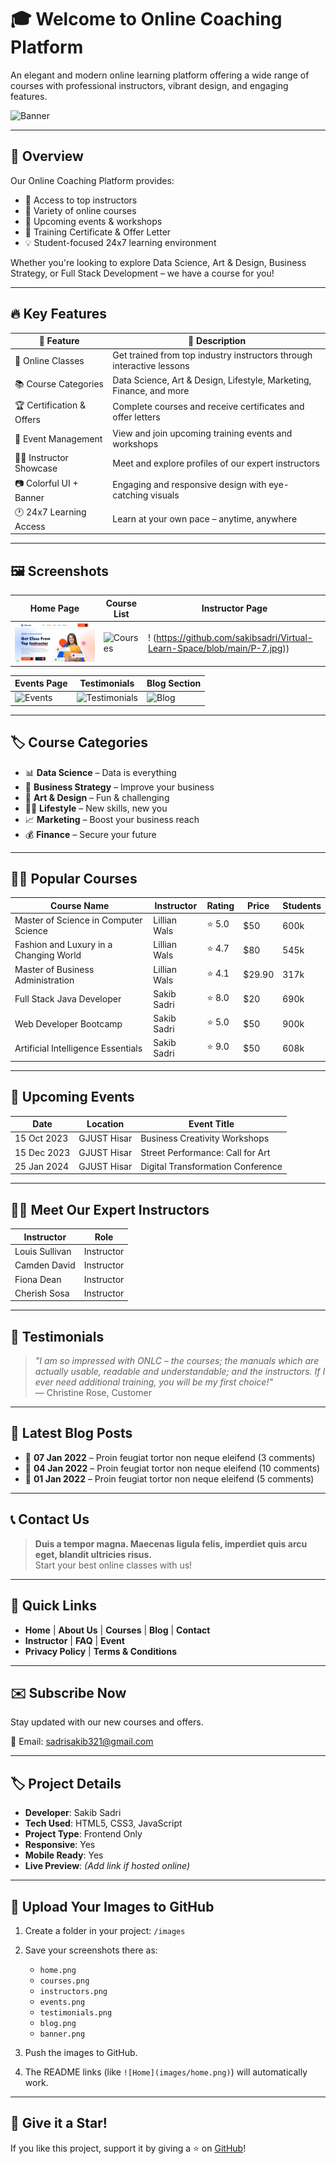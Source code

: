# 🎓 Welcome to Online Coaching Platform

An elegant and modern online learning platform offering a wide range of courses with professional instructors, vibrant design, and engaging features.

![Banner](images/banner.png)

---

## 🌟 Overview

Our Online Coaching Platform provides:

- 🎯 Access to top instructors
- 🧠 Variety of online courses
- 📆 Upcoming events & workshops
- 📜 Training Certificate & Offer Letter
- 💡 Student-focused 24x7 learning environment

Whether you're looking to explore Data Science, Art & Design, Business Strategy, or Full Stack Development – we have a course for you!

---

## 🔥 Key Features

| 🔧 Feature                  | 📝 Description                                                                 |
|----------------------------|------------------------------------------------------------------------------|
| 🎥 Online Classes           | Get trained from top industry instructors through interactive lessons       |
| 📚 Course Categories        | Data Science, Art & Design, Lifestyle, Marketing, Finance, and more         |
| 🏆 Certification & Offers   | Complete courses and receive certificates and offer letters                 |
| 📅 Event Management         | View and join upcoming training events and workshops                        |
| 🧑‍🏫 Instructor Showcase     | Meet and explore profiles of our expert instructors                        |
| 📷 Colorful UI + Banner     | Engaging and responsive design with eye-catching visuals                    |
| 🕐 24x7 Learning Access     | Learn at your own pace – anytime, anywhere                                  |

---

## 🖼️ Screenshots

| Home Page | Course List | Instructor Page |
|-----------|-------------|-----------------|
| ![Home](https://github.com/sakibsadri/Virtual-Learn-Space/blob/main/P-1.jpg) | ![Courses]([images/courses.png](https://github.com/sakibsadri/Virtual-Learn-Space/blob/main/P-4.jpg)) | ! (https://github.com/sakibsadri/Virtual-Learn-Space/blob/main/P-7.jpg)) |

| Events Page | Testimonials | Blog Section |
|-------------|--------------|---------------|
| ![Events](images/events.png) | ![Testimonials](images/testimonials.png) | ![Blog](images/blog.png) |

---

## 🏷️ Course Categories

- 📊 **Data Science** – Data is everything  
- 💼 **Business Strategy** – Improve your business  
- 🎨 **Art & Design** – Fun & challenging  
- 🧘‍♂️ **Lifestyle** – New skills, new you  
- 📈 **Marketing** – Boost your business reach  
- 💰 **Finance** – Secure your future

---

## 👨‍🏫 Popular Courses

| Course Name                              | Instructor      | Rating | Price   | Students |
|-----------------------------------------|-----------------|--------|---------|----------|
| Master of Science in Computer Science   | Lillian Wals    | ⭐ 5.0  | $50     | 600k     |
| Fashion and Luxury in a Changing World  | Lillian Wals    | ⭐ 4.7  | $80     | 545k     |
| Master of Business Administration       | Lillian Wals    | ⭐ 4.1  | $29.90  | 317k     |
| Full Stack Java Developer               | Sakib Sadri     | ⭐ 8.0  | $20     | 690k     |
| Web Developer Bootcamp                  | Sakib Sadri     | ⭐ 5.0  | $50     | 900k     |
| Artificial Intelligence Essentials      | Sakib Sadri     | ⭐ 9.0  | $50     | 608k     |

---

## 🎉 Upcoming Events

| Date       | Location       | Event Title                              |
|------------|----------------|------------------------------------------|
| 15 Oct 2023 | GJUST Hisar    | Business Creativity Workshops            |
| 15 Dec 2023 | GJUST Hisar    | Street Performance: Call for Art         |
| 25 Jan 2024 | GJUST Hisar    | Digital Transformation Conference        |

---

## 👩‍🏫 Meet Our Expert Instructors

| Instructor       | Role      |
|------------------|-----------|
| Louis Sullivan   | Instructor |
| Camden David     | Instructor |
| Fiona Dean       | Instructor |
| Cherish Sosa     | Instructor |

---

## 💬 Testimonials

> *"I am so impressed with ONLC – the courses; the manuals which are actually usable, readable and understandable; and the instructors. If I ever need additional training, you will be my first choice!"*  
> — Christine Rose, Customer

---

## 📘 Latest Blog Posts

- 📅 **07 Jan 2022** – Proin feugiat tortor non neque eleifend (3 comments)  
- 📅 **04 Jan 2022** – Proin feugiat tortor non neque eleifend (10 comments)  
- 📅 **01 Jan 2022** – Proin feugiat tortor non neque eleifend (5 comments)

---

## 📞 Contact Us

> **Duis a tempor magna. Maecenas ligula felis, imperdiet quis arcu eget, blandit ultricies risus.**  
> Start your best online classes with us!

---

## 🔗 Quick Links

- **Home** | **About Us** | **Courses** | **Blog** | **Contact**
- **Instructor** | **FAQ** | **Event**
- **Privacy Policy** | **Terms & Conditions**

---

## ✉️ Subscribe Now

Stay updated with our new courses and offers.

📧 Email: [sadrisakib321@gmail.com](mailto:sadrisakib321@gmail.com)

---

## 🏷️ Project Details

- **Developer**: Sakib Sadri  
- **Tech Used**: HTML5, CSS3, JavaScript  
- **Project Type**: Frontend Only  
- **Responsive**: Yes  
- **Mobile Ready**: Yes  
- **Live Preview**: *(Add link if hosted online)*

---

## 📸 Upload Your Images to GitHub

1. Create a folder in your project: `/images`
2. Save your screenshots there as:
   - `home.png`
   - `courses.png`
   - `instructors.png`
   - `events.png`
   - `testimonials.png`
   - `blog.png`
   - `banner.png`

3. Push the images to GitHub.
4. The README links (like `![Home](images/home.png)`) will automatically work.

---

## 🌟 Give it a Star!

If you like this project, support it by giving a ⭐ on [GitHub](https://github.com/your-repo-url)!

